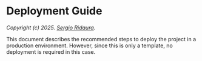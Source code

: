 # Deployment Guide

_Copyright (c) 2025. [Sergio Ridaura](https://github.com/sergio-ridaura)._

This document describes the recommended steps to deploy the project in a production environment. However, since this is only a template, no deployment is required in this case.

